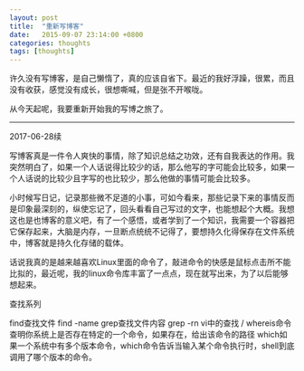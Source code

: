```yaml
---
layout: post
title:  "重新写博客"
date:   2015-09-07 23:14:00 +0800
categories: thoughts
tags: [thoughts]
---
```

许久没有写博客，是自己懒惰了，真的应该自省下。最近的我好浮躁，很累，而且没有收获，感觉没有成长，很想嘶喊，但是张不开喉咙。

从今天起呢，我要重新开始我的写博之旅了。

---
2017-06-28续

写博客真是一件令人爽快的事情，除了知识总结之功效，还有自我表达的作用。我突然明白了，如果一个人话说得比较少的话，那么他写的字可能会比较多，如果一个人话说的比较少且字写的也比较少，那么他做的事情可能会比较多。

小时候写日记，记录那些微不足道的小事，可如今看来，那些记录下来的事情反而是印象最深刻的，纵使忘记了，回头看看自己写过的文字，也能想起个大概。我想这也是也博客的意义吧，有了一个感悟，或者学到了一个知识，我需要一个容器把它保存起来，大脑是内存，一旦断点统统不记得了，要想持久化得保存在文件系统中，博客就是持久化存储的载体。

话说我真的是越来越喜欢Linux里面的命令了，敲进命令的快感是鼠标点击所不能比拟的，最近呢，我的linux命令库丰富了一点点，现在就写出来，为了以后能够想起来。

查找系列

find查找文件
find -name
grep查找文件内容
grep -rn
vi中的查找
/
whereis命令查明你系统上是否存在特定的一个命令，如果存在，给出该命令的路径
which如果一个系统中有多个版本命令，which命令告诉当输入某个命令执行时，shell到底调用了哪个版本的命令。
